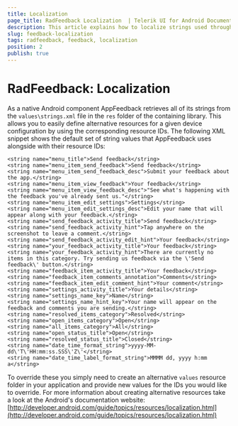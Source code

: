 ```yaml
---
title: Localization
page_title: RadFeedback Localization  | Telerik UI for Android Documentation
description: This article explains how to localize strings used throughout the AppFeedback component.
slug: feedback-localization
tags: radfeedback, feedback, localization
position: 2
publish: true
---
```


# RadFeedback: Localization

As a native Android component AppFeedback retrieves all of its strings from the `values\strings.xml` file in the `res` folder of the containing library. This allows you to easily define alternative resources for a given device configuration by using the corresponding resource IDs. The following XML snippet shows the default set of string values that AppFeedback uses alongside with their resource IDs:

    <string name="menu_title">Send feedback</string>
    <string name="menu_item_send_feedback">Send feedback</string>
    <string name="menu_item_send_feedback_desc">Submit your feedback about the app.</string>
    <string name="menu_item_view_feedback">Your feedback</string>
    <string name="menu_item_view_feedback_desc">"See what's happening with the feedback you've already sent us."</string>
    <string name="menu_item_edit_settings">Settings</string>
    <string name="menu_item_edit_settings_desc">Edit your name that will appear along with your feedback.</string>
    <string name="send_feedback_activity_title">Send feedback</string>
    <string name="send_feedback_activity_hint">Tap anywhere on the screenshot to leave a comment.</string>
    <string name="send_feedback_activity_edit_hint">Your feedback</string>
    <string name="your_feedback_activity_title">Your feedback</string>
    <string name="your_feedback_activity_hint">There are currently no items in this category. Try sending us feedback via the \'Send feedback\' button.</string>
    <string name="feedback_item_activity_title">Your feedback</string>
    <string name="feedback_item_comments_annotation">Comments</string>
    <string name="feedback_item_edit_comment_hint">Your comment</string>
    <string name="settings_activity_title">Your details</string>
    <string name="settings_name_key">Name</string>
    <string name="settings_name_hint_key">Your name will appear on the feedback and comments you are sending.</string>
    <string name="resolved_items_category">Resolved</string>
    <string name="open_items_category">Open</string>
    <string name="all_items_category">All</string>
    <string name="open_status_title">Open</string>
    <string name="resolved_status_title">Closed</string>
    <string name="date_time_format_string">yyyy-MM-dd\'T\'HH:mm:ss.SSS\'Z\'</string>
    <string name="date_time_label_format_string">MMMM dd, yyyy h:mm a</string>

To override these you simply need to create an alternative `values` resource folder in your application and provide new values for the IDs you would like to override. For more information about creating alternative resources take a look at the Android's documentation website: [http://developer.android.com/guide/topics/resources/localization.html](http://developer.android.com/guide/topics/resources/localization.html)
